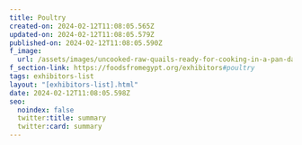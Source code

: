 ```yaml
---
title: Poultry
created-on: 2024-02-12T11:08:05.565Z
updated-on: 2024-02-12T11:08:05.579Z
published-on: 2024-02-12T11:08:05.590Z
f_image:
  url: /assets/images/uncooked-raw-quails-ready-for-cooking-in-a-pan-da-2023-11-27-05-16-19-utc-1.png
f_section-link: https://foodsfromegypt.org/exhibitors#poultry
tags: exhibitors-list
layout: "[exhibitors-list].html"
date: 2024-02-12T11:08:05.598Z
seo:
  noindex: false
  twitter:title: summary
  twitter:card: summary
---
```

